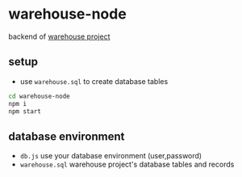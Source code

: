 # warehouse-node
backend of [warehouse project](https://github.com/thisnat/warehouse-spring)
## setup
- use `warehouse.sql` to create database tables
```bash
cd warehouse-node
npm i
npm start
```
## database environment
- `db.js`  use your database environment (user,password)
- `warehouse.sql`  warehouse project's database tables and records
